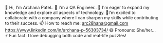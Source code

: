 👋 Hi, I'm Archana Patel..
👀 I'm a QA Engineer..
🌱 I'm eager to expand my knowledge and explore all aspects of technology.
💞️I'm excited to collaborate with a company where I can sharpen my skills while contributing to their success.
📫 How to reach me: arc28hana@gmail.com https://www.linkedin.com/in/archana-p-56303734/
😄 Pronouns: She/her...
⚡ Fun fact: I love debugging both code and real-life puzzles!
